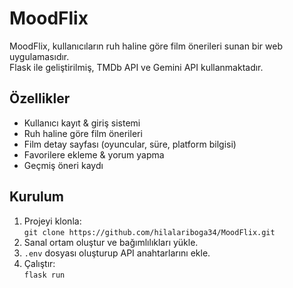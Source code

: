 # MoodFlix

MoodFlix, kullanıcıların ruh haline göre film önerileri sunan bir web uygulamasıdır.  
Flask ile geliştirilmiş, TMDb API ve Gemini API kullanmaktadır.  

## Özellikler
- Kullanıcı kayıt & giriş sistemi
- Ruh haline göre film önerileri
- Film detay sayfası (oyuncular, süre, platform bilgisi)
- Favorilere ekleme & yorum yapma
- Geçmiş öneri kaydı

## Kurulum
1. Projeyi klonla:  
   `git clone https://github.com/hilalariboga34/MoodFlix.git`
2. Sanal ortam oluştur ve bağımlılıkları yükle.  
3. `.env` dosyası oluşturup API anahtarlarını ekle.  
4. Çalıştır:  
   `flask run`
